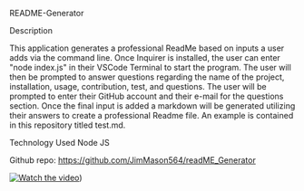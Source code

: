 README-Generator

Description

This application generates a professional ReadMe based on inputs a user adds via the command line. Once Inquirer is installed, the user can enter "node index.js" in their VSCode Terminal to start the program. The user will then be prompted to answer questions regarding the name of the project, installation, usage, contribution, test, and questions. The user will be prompted to enter their GitHub account and their e-mail for the questions section. Once the final input is added a markdown will be generated utilizing their answers to create a professional Readme file. An example is contained in this repository titled test.md.

Technology Used
Node JS

Github repo: https://github.com/JimMason564/readME_Generator

[![Watch the video](https://i.imgur.com/vKb2F1B.png)](https://drive.google.com/file/d/1T99mUaDYKjWe72cdZsgEjYzbYjwpIBM7/preview))
